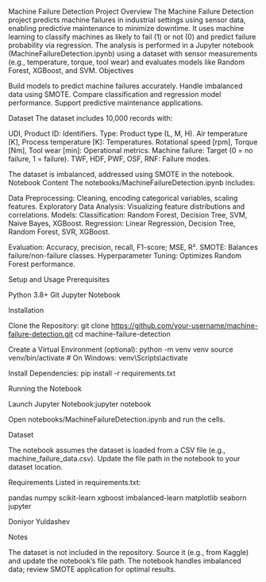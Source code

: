 Machine Failure Detection
Project Overview
The Machine Failure Detection project predicts machine failures in industrial settings using sensor data, enabling predictive maintenance to minimize downtime. It uses machine learning to classify machines as likely to fail (1) or not (0) and predict failure probability via regression. The analysis is performed in a Jupyter notebook (MachineFailureDetection.ipynb) using a dataset with sensor measurements (e.g., temperature, torque, tool wear) and evaluates models like Random Forest, XGBoost, and SVM.
Objectives

Build models to predict machine failures accurately.
Handle imbalanced data using SMOTE.
Compare classification and regression model performance.
Support predictive maintenance applications.

Dataset
The dataset includes 10,000 records with:

UDI, Product ID: Identifiers.
Type: Product type (L, M, H).
Air temperature [K], Process temperature [K]: Temperatures.
Rotational speed [rpm], Torque [Nm], Tool wear [min]: Operational metrics.
Machine failure: Target (0 = no failure, 1 = failure).
TWF, HDF, PWF, OSF, RNF: Failure modes.

The dataset is imbalanced, addressed using SMOTE in the notebook.
Notebook Content
The notebooks/MachineFailureDetection.ipynb includes:

Data Preprocessing: Cleaning, encoding categorical variables, scaling features.
Exploratory Data Analysis: Visualizing feature distributions and correlations.
Models:
Classification: Random Forest, Decision Tree, SVM, Naive Bayes, XGBoost.
Regression: Linear Regression, Decision Tree, Random Forest, SVR, XGBoost.


Evaluation: Accuracy, precision, recall, F1-score; MSE, R².
SMOTE: Balances failure/non-failure classes.
Hyperparameter Tuning: Optimizes Random Forest performance.

Setup and Usage
Prerequisites

Python 3.8+
Git
Jupyter Notebook

Installation

Clone the Repository:
git clone https://github.com/your-username/machine-failure-detection.git
cd machine-failure-detection


Create a Virtual Environment (optional):
python -m venv venv
source venv/bin/activate  # On Windows: venv\Scripts\activate

Install Dependencies:
pip install -r requirements.txt

Running the Notebook

Launch Jupyter Notebook:jupyter notebook


Open notebooks/MachineFailureDetection.ipynb and run the cells.

Dataset

The notebook assumes the dataset is loaded from a CSV file (e.g., machine_failure_data.csv).
Update the file path in the notebook to your dataset location.

Requirements
Listed in requirements.txt:

pandas
numpy
scikit-learn
xgboost
imbalanced-learn
matplotlib
seaborn
jupyter

Doniyor Yuldashev

Notes

The dataset is not included in the repository. Source it (e.g., from Kaggle) and update the notebook’s file path.
The notebook handles imbalanced data; review SMOTE application for optimal results.